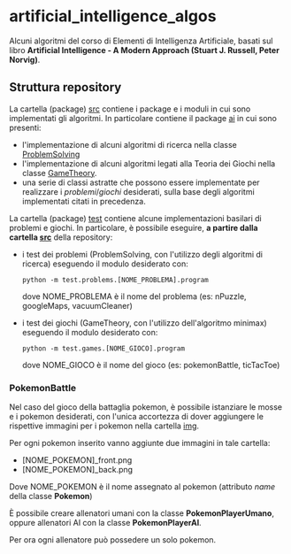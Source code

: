 # artificial_intelligence_algos

Alcuni algoritmi del corso di Elementi di Intelligenza Artificiale, basati sul libro **Artificial Intelligence - A Modern Approach (Stuart J. Russell, Peter Norvig)**.

## Struttura repository
La cartella (package) [src](./src) contiene i package e i moduli in cui sono implementati gli algoritmi. In particolare contiene il package [ai](./src/ai/) in cui sono presenti:
- l'implementazione di alcuni algoritmi di ricerca nella classe [ProblemSolving](./src/ai/search/problemSolving.py)
- l'implementazione di alcuni algoritmi legati alla Teoria dei Giochi nella classe [GameTheory](./src/ai/games/gameTheory.py).
- una serie di classi astratte che possono essere implementate per realizzare i *problemi*/*giochi* desiderati, sulla base degli algoritmi implementati citati in precedenza.

La cartella (package) [test](./src/test) contiene alcune implementazioni basilari di problemi e giochi.
In particolare, è possibile eseguire, **a partire dalla cartella [src](./src)** della repository:
- i test dei problemi (ProblemSolving, con l'utilizzo degli algoritmi di ricerca) eseguendo il modulo desiderato con:
    
    ```
    python -m test.problems.[NOME_PROBLEMA].program
    ```
    
    dove NOME_PROBLEMA è il nome del problema (es: nPuzzle, googleMaps, vacuumCleaner)
- i test dei giochi (GameTheory, con l'utilizzo dell'algoritmo minimax) eseguendo il modulo desiderato con:
    
    ```
    python -m test.games.[NOME_GIOCO].program
    ```
    
    dove NOME_GIOCO è il nome del gioco (es: pokemonBattle, ticTacToe)

### PokemonBattle
Nel caso del gioco della battaglia pokemon, è possibile istanziare le mosse e i pokemon desiderati, con l'unica accortezza di dover aggiungere le rispettive immagini per i pokemon nella cartella [img](./src/test/games/pokemonBattle/img).

Per ogni pokemon inserito vanno aggiunte due immagini in tale cartella:
- [NOME_POKEMON]_front.png
- [NOME_POKEMON]_back.png

Dove NOME_POKEMON è il nome assegnato al pokemon (attributo *name* della classe **Pokemon**)

È possibile creare allenatori umani con la classe **PokemonPlayerUmano**, oppure allenatori AI con la classe **PokemonPlayerAI**.

Per ora ogni allenatore può possedere un solo pokemon.